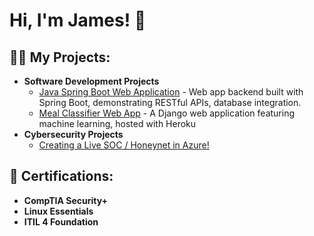 <h1>Hi, I'm James! 👋</h1>

<h2>👨‍💻 My Projects:</h2>

<ul>
  <li><b>Software Development Projects</b>
    <ul>
      <li><a href="https://github.com/jmoncla/Java-Spring-Boot-Project1">Java Spring Boot Web Application</a> - Web app backend built with Spring Boot, demonstrating RESTful APIs, database integration.</li>
      <li><a href="https://github.com/jmoncla/WGU-Capstone-Meal-Classifier-Machine-Learning-Web-App">Meal Classifier Web App</a> - A Django web application featuring machine learning, hosted with Heroku</li>
    </ul>
  </li>
  <li><b>Cybersecurity Projects</b>
    <ul>
      <li><a href="https://github.com/jmoncla/Honeynet">Creating a Live SOC / Honeynet in Azure!</a></li>
    </ul>
  </li>
</ul>

<h2>📜 Certifications:</h2>

<ul>
  <li><b>CompTIA Security+ </b></li>
  <li><b>Linux Essentials </b></li>
  <li><b>ITIL 4 Foundation </b></li>
</ul>

